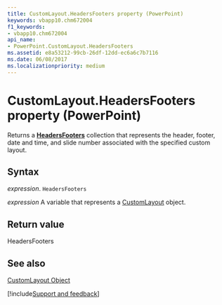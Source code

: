 ```yaml
---
title: CustomLayout.HeadersFooters property (PowerPoint)
keywords: vbapp10.chm672004
f1_keywords:
- vbapp10.chm672004
api_name:
- PowerPoint.CustomLayout.HeadersFooters
ms.assetid: e8a53212-99cb-26df-12dd-ec6a6c7b7116
ms.date: 06/08/2017
ms.localizationpriority: medium
---
```



# CustomLayout.HeadersFooters property (PowerPoint)

Returns a **[HeadersFooters](PowerPoint.HeadersFooters.md)** collection that represents the header, footer, date and time, and slide number associated with the specified custom layout.


## Syntax

_expression_. `HeadersFooters`

_expression_ A variable that represents a [CustomLayout](PowerPoint.CustomLayout.md) object.


## Return value

HeadersFooters


## See also


[CustomLayout Object](PowerPoint.CustomLayout.md)

[!include[Support and feedback](~/includes/feedback-boilerplate.md)]